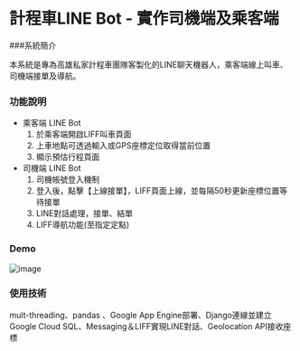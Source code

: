 # 計程車LINE Bot - 實作司機端及乘客端
###系統簡介

本系統是專為高雄私家計程車團隊客製化的LINE聊天機器人，乘客端線上叫車、司機端接單及導航。

### 功能說明
- 乘客端 LINE Bot
  1. 於乘客端開啟LIFF叫車頁面
  2. 上車地點可透過輸入或GPS座標定位取得當前位置
  3. 顯示預估行程頁面
- 司機端 LINE Bot
  1. 司機帳號登入機制
  2. 登入後，點擊【上線接單】，LIFF頁面上線，並每隔50秒更新座標位置等待接單
  3. LINE對話處理，接單、結單
  4. LIFF導航功能(至指定定點)

### Demo
![image](https://github.com/clin92154/goddess.taxi/assets/57654809/46745eca-fb99-47cd-889a-ce10f55ebd4e)

### 使用技術
mult-threading、pandas 、Google App Engine部署、Django連線並建立Google Cloud SQL、Messaging＆LIFF實現LINE對話、Geolocation API接收座標
